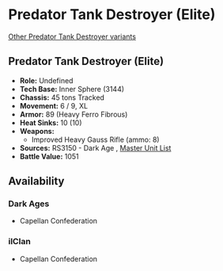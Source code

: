 # Predator Tank Destroyer (Elite) 

[Other Predator Tank Destroyer variants](../predator_tank_destroyer.md) 

## Predator Tank Destroyer (Elite) 

- **Role:** Undefined 
- **Tech Base:** Inner Sphere (3144) 
- **Chassis:** 45 tons Tracked 
- **Movement:** 6 / 9, XL 
- **Armor:** 89 (Heavy Ferro Fibrous) 
- **Heat Sinks:** 10 (10) 
- **Weapons:** 
  - Improved Heavy Gauss Rifle (ammo: 8) 
- **Sources:** RS3150 - Dark Age , [Master Unit List](http://masterunitlist.info/Unit/Details/8053) 
- **Battle Value:** 1051 

## Availability 

### Dark Ages 

- Capellan Confederation 

### ilClan 

- Capellan Confederation 

